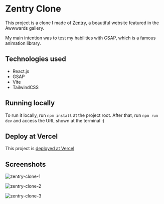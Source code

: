 # Zentry Clone

This project is a clone I made of [Zentry](https://zentry.com/), a beautiful website featured in the Awwwards gallery.

My main intention was to test my habilities with GSAP, which is a famous animation library.

## Technologies used

- React.js
- GSAP
- Vite
- TailwindCSS

## Running locally

To run it locally, run `npm install` at the project root. After that, run `npm run dev` and access the URL shown at the terminal :)

## Deploy at Vercel

This project is [deployed at Vercel](https://zentry-clone-6jo7dg0jt-mjunior447s-projects.vercel.app/)

## Screenshots

![zentry-clone-1](https://github.com/user-attachments/assets/4e353a07-c20b-419e-8b25-a16ef8c19c18)

![zentry-clone-2](https://github.com/user-attachments/assets/9cd75b40-ad3b-435f-9dd9-7989b9c4cb2b)

![zentry-clone-3](https://github.com/user-attachments/assets/178cad22-b769-48fe-9d89-9ad7fdb9d63a)
